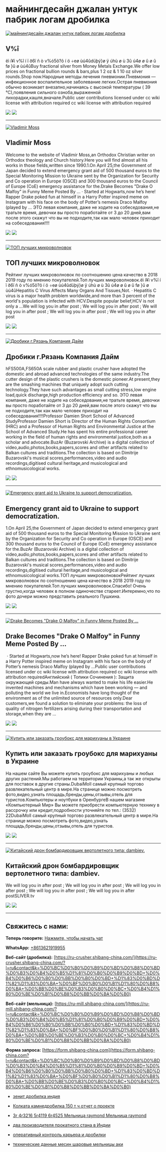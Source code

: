 # майнингдесайн джалан унтук пабрик логам дробилка

<a href="https://swt.shibang-china.com/?l=ru&img&k=%D0%BC%D0%B0%D0%B9%D0%BD%D0%B8%D0%BD%D0%B3%D0%B4%D0%B5%D1%81%D0%B0%D0%B9%D0%BD+%D0%B4%D0%B6%D0%B0%D0%BB%D0%B0%D0%BD+%D1%83%D0%BD%D1%82%D1%83%D0%BA+%D0%BF%D0%B0%D0%B1%D1%80%D0%B8%D0%BA+%D0%BB%D0%BE%D0%B3%D0%B0%D0%BC+%D0%B4%D1%80%D0%BE%D0%B1%D0%B8%D0%BB%D0%BA%D0%B0" target="_blank">![майнингдесайн джалан унтук пабрик логам дробилка](http://static.shibang-china.com/all-800x300/3.jpg)</a>

## V%&#238;
&#235;&#236; &#237;&#165;&#236; v%&#238; &#237; &#239; &#240;6&#239; &#241; &#242; v%&#243;5&#244;?&#245; &#237; &#246; &#247;e&#248; &#249;&#250;4&#251;d&#252;&#254;&#253;}&#248; &#255; &#250;h&#249; &#248; &#249; 3&#251; &#250;4&#248; &#248; &#251; &#248; &#251; f&#248; }&#251; &#248; &#249;&#250;4&#251;Buy fractional silver from Money Metals Exchange.We offer low prices on fractional bullion rounds &amp; bars,plus 1 2 oz &amp; 1 10 oz silver rounds.Shop now.Народные методы лечения пневмонии.Пневмония — инфекционное воспалительное заболевание легких.Острая пневмония обычно возникает внезапно,начинаясь с высокой температуры ( 39 &#176;С),появления сильного озноба,выраженной лихорадки,кашля,вначале.Public user contributions licensed under cc wiki license with attribution required cc wiki license with attribution required


<a href="https://whatsapp.shibangsoft.com/WhatsApp.php" target="_blank" title="WhatsApp">![](http://static.shibang-china.com/icon/whatsapp.png)</a> <a href="https://swt.shibang-china.com/?l=ru&icon&k=%D0%BC%D0%B0%D0%B9%D0%BD%D0%B8%D0%BD%D0%B3%D0%B4%D0%B5%D1%81%D0%B0%D0%B9%D0%BD+%D0%B4%D0%B6%D0%B0%D0%BB%D0%B0%D0%BD+%D1%83%D0%BD%D1%82%D1%83%D0%BA+%D0%BF%D0%B0%D0%B1%D1%80%D0%B8%D0%BA+%D0%BB%D0%BE%D0%B3%D0%B0%D0%BC+%D0%B4%D1%80%D0%BE%D0%B1%D0%B8%D0%BB%D0%BA%D0%B0" target="_blank">![](http://static.shibang-china.com/icon/chat-ru.png)</a>

---

<a href="https://swt.shibang-china.com/?l=ru&img&k=%D0%BC%D0%B0%D0%B9%D0%BD%D0%B8%D0%BD%D0%B3%D0%B4%D0%B5%D1%81%D0%B0%D0%B9%D0%BD+%D0%B4%D0%B6%D0%B0%D0%BB%D0%B0%D0%BD+%D1%83%D0%BD%D1%82%D1%83%D0%BA+%D0%BF%D0%B0%D0%B1%D1%80%D0%B8%D0%BA+%D0%BB%D0%BE%D0%B3%D0%B0%D0%BC+%D0%B4%D1%80%D0%BE%D0%B1%D0%B8%D0%BB%D0%BA%D0%B0" target="_blank">![Vladimir Moss](http://static.shibang-china.com/all-800x300/354.jpg)</a>

## Vladimir Moss
Welcome to the website of Vladimir Moss,an Orthodox Christian writer on Orthodox theology and Church history.Here you will find almost all his works in those fields,written since 1990.1.On April 25,the Government of Japan decided to extend emergency grant aid of 500 thousand euros to the Special Monitoring Mission to Ukraine sent by the Organization for Security and Co operation in Europe (OSCE) and 300 thousand euros to the Council of Europe (CoE) emergency assistance for the.Drake Becomes &quot;Drake O Malfoy&quot; in Funny Meme Posted By …&nbsp;&#0183;&#32;Started at Hogwarts,now he’s here! Rapper Drake poked fun at himself in a Harry Potter inspired meme on Instagram with his face on the body of Potter’s nemesis Draco Malfoy (played by … ЭТО левая компания, даже не ходите на собеседования,не тратьте время, девочки вы просто поработайте от 3 до 20 дней,вам после этого скажут что вы не подходите,так как мало человек приходит на собеседования!!!!


<a href="https://whatsapp.shibangsoft.com/WhatsApp.php" target="_blank" title="WhatsApp">![](http://static.shibang-china.com/icon/whatsapp.png)</a> <a href="https://swt.shibang-china.com/?l=ru&icon&k=%D0%BC%D0%B0%D0%B9%D0%BD%D0%B8%D0%BD%D0%B3%D0%B4%D0%B5%D1%81%D0%B0%D0%B9%D0%BD+%D0%B4%D0%B6%D0%B0%D0%BB%D0%B0%D0%BD+%D1%83%D0%BD%D1%82%D1%83%D0%BA+%D0%BF%D0%B0%D0%B1%D1%80%D0%B8%D0%BA+%D0%BB%D0%BE%D0%B3%D0%B0%D0%BC+%D0%B4%D1%80%D0%BE%D0%B1%D0%B8%D0%BB%D0%BA%D0%B0" target="_blank">![](http://static.shibang-china.com/icon/chat-ru.png)</a>

---

<a href="https://swt.shibang-china.com/?l=ru&img&k=%D0%BC%D0%B0%D0%B9%D0%BD%D0%B8%D0%BD%D0%B3%D0%B4%D0%B5%D1%81%D0%B0%D0%B9%D0%BD+%D0%B4%D0%B6%D0%B0%D0%BB%D0%B0%D0%BD+%D1%83%D0%BD%D1%82%D1%83%D0%BA+%D0%BF%D0%B0%D0%B1%D1%80%D0%B8%D0%BA+%D0%BB%D0%BE%D0%B3%D0%B0%D0%BC+%D0%B4%D1%80%D0%BE%D0%B1%D0%B8%D0%BB%D0%BA%D0%B0" target="_blank">![ТОП лучших микроволновок](http://static.shibang-china.com/all-800x300/925.jpg)</a>

## ТОП лучших микроволновок
Рейтинг лучших микроволновок по соотношению цена качество в 2018 2019 году по мнению покупателей.Топ лучших микроволновок.&#235;&#236; &#237;&#165;&#236; v%&#238; &#237; &#239; &#240;6&#239; &#241; &#242; v%&#243;5&#244;?&#245; &#237; &#246; &#247;e&#248; &#249;&#250;4&#251;d&#252;&#254;&#253;}&#248; &#255; &#250;h&#249; &#248; &#249; 3&#251; &#250;4&#248; &#248; &#251; &#248; &#251; f&#248; }&#251; &#248; &#249;&#250;4&#251;Hepatitis C Virus Affects Many Organs And Tissues,Not.&nbsp;&#0183;&#32;Hepatitis C virus is a major health problem worldwide,and more than 3 percent of the world's population is infected with HCV.Despite popular belief,HCV is not only a …We will log you in after post ; We will log you in after post ; We will log you in after post ; We will log you in after post ; We will log you in after post


<a href="https://whatsapp.shibangsoft.com/WhatsApp.php" target="_blank" title="WhatsApp">![](http://static.shibang-china.com/icon/whatsapp.png)</a> <a href="https://swt.shibang-china.com/?l=ru&icon&k=%D0%BC%D0%B0%D0%B9%D0%BD%D0%B8%D0%BD%D0%B3%D0%B4%D0%B5%D1%81%D0%B0%D0%B9%D0%BD+%D0%B4%D0%B6%D0%B0%D0%BB%D0%B0%D0%BD+%D1%83%D0%BD%D1%82%D1%83%D0%BA+%D0%BF%D0%B0%D0%B1%D1%80%D0%B8%D0%BA+%D0%BB%D0%BE%D0%B3%D0%B0%D0%BC+%D0%B4%D1%80%D0%BE%D0%B1%D0%B8%D0%BB%D0%BA%D0%B0" target="_blank">![](http://static.shibang-china.com/icon/chat-ru.png)</a>

---

<a href="https://swt.shibang-china.com/?l=ru&img&k=%D0%BC%D0%B0%D0%B9%D0%BD%D0%B8%D0%BD%D0%B3%D0%B4%D0%B5%D1%81%D0%B0%D0%B9%D0%BD+%D0%B4%D0%B6%D0%B0%D0%BB%D0%B0%D0%BD+%D1%83%D0%BD%D1%82%D1%83%D0%BA+%D0%BF%D0%B0%D0%B1%D1%80%D0%B8%D0%BA+%D0%BB%D0%BE%D0%B3%D0%B0%D0%BC+%D0%B4%D1%80%D0%BE%D0%B1%D0%B8%D0%BB%D0%BA%D0%B0" target="_blank">![Дробики г.Рязань Компания Дайм](http://static.shibang-china.com/all-800x300/1119.jpg)</a>

## Дробики г.Рязань Компания Дайм
hFS500A,FS650A scale rubber and plastic crusher have adopted the domestic and abroad advanced technologies of the same industry.The cutter design of the plastic crushers is the domestic pioneer.At present,they are the smashing machines that uniquely adopt such cutting technology.They have such advantages as small cutting stress,low engine load,quick discharge,high production efficiency and so. ЭТО левая компания, даже не ходите на собеседования,не тратьте время, девочки вы просто поработайте от 3 до 20 дней,вам после этого скажут что вы не подходите,так как мало человек приходит на собеседования!!!!Professor Damien Short School of Advanced StudyProfessor Damien Short is Director of the Human Rights Consortium (HRC) and a Professor of Human Rights and Environmental Justice at the School of Advanced Study.He has spent his entire professional career working in the field of human rights and environmental justice,both as a scholar and advocate.BuzAr (Buzarovski Archive) is a digital collection of video,audio,photos,books,papers,scores and other artifacts related to Balkan cultures and traditions.The collection is based on Dimitrije Buzarovski's musical scores,performances,video and audio recordings,digitised cultural heritage,and musicological and ethnomusicological works.


<a href="https://whatsapp.shibangsoft.com/WhatsApp.php" target="_blank" title="WhatsApp">![](http://static.shibang-china.com/icon/whatsapp.png)</a> <a href="https://swt.shibang-china.com/?l=ru&icon&k=%D0%BC%D0%B0%D0%B9%D0%BD%D0%B8%D0%BD%D0%B3%D0%B4%D0%B5%D1%81%D0%B0%D0%B9%D0%BD+%D0%B4%D0%B6%D0%B0%D0%BB%D0%B0%D0%BD+%D1%83%D0%BD%D1%82%D1%83%D0%BA+%D0%BF%D0%B0%D0%B1%D1%80%D0%B8%D0%BA+%D0%BB%D0%BE%D0%B3%D0%B0%D0%BC+%D0%B4%D1%80%D0%BE%D0%B1%D0%B8%D0%BB%D0%BA%D0%B0" target="_blank">![](http://static.shibang-china.com/icon/chat-ru.png)</a>

---

<a href="https://swt.shibang-china.com/?l=ru&img&k=%D0%BC%D0%B0%D0%B9%D0%BD%D0%B8%D0%BD%D0%B3%D0%B4%D0%B5%D1%81%D0%B0%D0%B9%D0%BD+%D0%B4%D0%B6%D0%B0%D0%BB%D0%B0%D0%BD+%D1%83%D0%BD%D1%82%D1%83%D0%BA+%D0%BF%D0%B0%D0%B1%D1%80%D0%B8%D0%BA+%D0%BB%D0%BE%D0%B3%D0%B0%D0%BC+%D0%B4%D1%80%D0%BE%D0%B1%D0%B8%D0%BB%D0%BA%D0%B0" target="_blank">![Emergency grant aid to Ukraine to support democratization.](http://static.shibang-china.com/all-800x300/666.jpg)</a>

## Emergency grant aid to Ukraine to support democratization.
1.On April 25,the Government of Japan decided to extend emergency grant aid of 500 thousand euros to the Special Monitoring Mission to Ukraine sent by the Organization for Security and Co operation in Europe (OSCE) and 300 thousand euros to the Council of Europe (CoE) emergency assistance for the.BuzAr (Buzarovski Archive) is a digital collection of video,audio,photos,books,papers,scores and other artifacts related to Balkan cultures and traditions.The collection is based on Dimitrije Buzarovski's musical scores,performances,video and audio recordings,digitised cultural heritage,and musicological and ethnomusicological works.ТОП лучших микроволновокРейтинг лучших микроволновок по соотношению цена качество в 2018 2019 году по мнению покупателей.Топ лучших микроволновок.Спасибо! Очень грустно,когда человек в полном одиночестве стареет.Интеремно,что по фото дочери можно представить реального Пушкина.


<a href="https://whatsapp.shibangsoft.com/WhatsApp.php" target="_blank" title="WhatsApp">![](http://static.shibang-china.com/icon/whatsapp.png)</a> <a href="https://swt.shibang-china.com/?l=ru&icon&k=%D0%BC%D0%B0%D0%B9%D0%BD%D0%B8%D0%BD%D0%B3%D0%B4%D0%B5%D1%81%D0%B0%D0%B9%D0%BD+%D0%B4%D0%B6%D0%B0%D0%BB%D0%B0%D0%BD+%D1%83%D0%BD%D1%82%D1%83%D0%BA+%D0%BF%D0%B0%D0%B1%D1%80%D0%B8%D0%BA+%D0%BB%D0%BE%D0%B3%D0%B0%D0%BC+%D0%B4%D1%80%D0%BE%D0%B1%D0%B8%D0%BB%D0%BA%D0%B0" target="_blank">![](http://static.shibang-china.com/icon/chat-ru.png)</a>

---

<a href="https://swt.shibang-china.com/?l=ru&img&k=%D0%BC%D0%B0%D0%B9%D0%BD%D0%B8%D0%BD%D0%B3%D0%B4%D0%B5%D1%81%D0%B0%D0%B9%D0%BD+%D0%B4%D0%B6%D0%B0%D0%BB%D0%B0%D0%BD+%D1%83%D0%BD%D1%82%D1%83%D0%BA+%D0%BF%D0%B0%D0%B1%D1%80%D0%B8%D0%BA+%D0%BB%D0%BE%D0%B3%D0%B0%D0%BC+%D0%B4%D1%80%D0%BE%D0%B1%D0%B8%D0%BB%D0%BA%D0%B0" target="_blank">![Drake Becomes &quot;Drake O Malfoy&quot; in Funny Meme Posted By …](http://static.shibang-china.com/all-800x300/893.jpg)</a>

## Drake Becomes &quot;Drake O Malfoy&quot; in Funny Meme Posted By …
&nbsp;&#0183;&#32;Started at Hogwarts,now he’s here! Rapper Drake poked fun at himself in a Harry Potter inspired meme on Instagram with his face on the body of Potter’s nemesis Draco Malfoy (played by …Public user contributions licensed under cc wiki license with attribution required cc wiki license with attribution requiredАнглийский ( Топики Сочинения ): Защита окружающей среды.Man have always wanted to make his life easier.He invented machines and mechanisms which have been working — and polluting the world we live in.Economists have long thought of the environment as of the unlimited source of resources only.Dear customers,we found a solution to eliminate your problems: the loss of quality of nitrogen fertilizers arising during their transportation and storage,when they are …


<a href="https://whatsapp.shibangsoft.com/WhatsApp.php" target="_blank" title="WhatsApp">![](http://static.shibang-china.com/icon/whatsapp.png)</a> <a href="https://swt.shibang-china.com/?l=ru&icon&k=%D0%BC%D0%B0%D0%B9%D0%BD%D0%B8%D0%BD%D0%B3%D0%B4%D0%B5%D1%81%D0%B0%D0%B9%D0%BD+%D0%B4%D0%B6%D0%B0%D0%BB%D0%B0%D0%BD+%D1%83%D0%BD%D1%82%D1%83%D0%BA+%D0%BF%D0%B0%D0%B1%D1%80%D0%B8%D0%BA+%D0%BB%D0%BE%D0%B3%D0%B0%D0%BC+%D0%B4%D1%80%D0%BE%D0%B1%D0%B8%D0%BB%D0%BA%D0%B0" target="_blank">![](http://static.shibang-china.com/icon/chat-ru.png)</a>

---

<a href="https://swt.shibang-china.com/?l=ru&img&k=%D0%BC%D0%B0%D0%B9%D0%BD%D0%B8%D0%BD%D0%B3%D0%B4%D0%B5%D1%81%D0%B0%D0%B9%D0%BD+%D0%B4%D0%B6%D0%B0%D0%BB%D0%B0%D0%BD+%D1%83%D0%BD%D1%82%D1%83%D0%BA+%D0%BF%D0%B0%D0%B1%D1%80%D0%B8%D0%BA+%D0%BB%D0%BE%D0%B3%D0%B0%D0%BC+%D0%B4%D1%80%D0%BE%D0%B1%D0%B8%D0%BB%D0%BA%D0%B0" target="_blank">![Купить или заказать гроубокс для марихуаны в Украине](http://static.shibang-china.com/all-800x300/393.jpg)</a>

## Купить или заказать гроубокс для марихуаны в Украине
На нашем сайте Вы можете купить гроубокс для марихуаны и любых других растений.Мы работаем на территории Украины,а так же открыты для поставок в другие страны.DubaiMoll самый крупный торгово развлекательный центр в мире.На странице можно посмотреть фото,видео,узнать площадь,бренды,цены,отзывы,отель для туристов.Компьютеры и ноутбуки в ОренбургеВ нашем магазине &#171;Компьютерный Мир&#187; Вы можете приобрести компьютерную технику в рассрочку или кредит,подробности уточняйте по тел.: (3532) 22DubaiMoll самый крупный торгово развлекательный центр в мире.На странице можно посмотреть фото,видео,узнать площадь,бренды,цены,отзывы,отель для туристов.


<a href="https://whatsapp.shibangsoft.com/WhatsApp.php" target="_blank" title="WhatsApp">![](http://static.shibang-china.com/icon/whatsapp.png)</a> <a href="https://swt.shibang-china.com/?l=ru&icon&k=%D0%BC%D0%B0%D0%B9%D0%BD%D0%B8%D0%BD%D0%B3%D0%B4%D0%B5%D1%81%D0%B0%D0%B9%D0%BD+%D0%B4%D0%B6%D0%B0%D0%BB%D0%B0%D0%BD+%D1%83%D0%BD%D1%82%D1%83%D0%BA+%D0%BF%D0%B0%D0%B1%D1%80%D0%B8%D0%BA+%D0%BB%D0%BE%D0%B3%D0%B0%D0%BC+%D0%B4%D1%80%D0%BE%D0%B1%D0%B8%D0%BB%D0%BA%D0%B0" target="_blank">![](http://static.shibang-china.com/icon/chat-ru.png)</a>

---

<a href="https://swt.shibang-china.com/?l=ru&img&k=%D0%BC%D0%B0%D0%B9%D0%BD%D0%B8%D0%BD%D0%B3%D0%B4%D0%B5%D1%81%D0%B0%D0%B9%D0%BD+%D0%B4%D0%B6%D0%B0%D0%BB%D0%B0%D0%BD+%D1%83%D0%BD%D1%82%D1%83%D0%BA+%D0%BF%D0%B0%D0%B1%D1%80%D0%B8%D0%BA+%D0%BB%D0%BE%D0%B3%D0%B0%D0%BC+%D0%B4%D1%80%D0%BE%D0%B1%D0%B8%D0%BB%D0%BA%D0%B0" target="_blank">![Китайский дрон бомбардировщик вертолетного типа: dambiev.](http://static.shibang-china.com/all-800x300/1009.jpg)</a>

## Китайский дрон бомбардировщик вертолетного типа: dambiev.
We will log you in after post ; We will log you in after post ; We will log you in after post ; We will log you in after post ; We will log you in after postSLIVER.tv

<a href="https://whatsapp.shibangsoft.com/WhatsApp.php" target="_blank" title="WhatsApp">![](http://static.shibang-china.com/icon/whatsapp.png)</a> <a href="https://swt.shibang-china.com/?l=ru&icon&k=%D0%BC%D0%B0%D0%B9%D0%BD%D0%B8%D0%BD%D0%B3%D0%B4%D0%B5%D1%81%D0%B0%D0%B9%D0%BD+%D0%B4%D0%B6%D0%B0%D0%BB%D0%B0%D0%BD+%D1%83%D0%BD%D1%82%D1%83%D0%BA+%D0%BF%D0%B0%D0%B1%D1%80%D0%B8%D0%BA+%D0%BB%D0%BE%D0%B3%D0%B0%D0%BC+%D0%B4%D1%80%D0%BE%D0%B1%D0%B8%D0%BB%D0%BA%D0%B0" target="_blank">![](http://static.shibang-china.com/icon/chat-ru.png)</a>

---
## Свяжитесь с нами:

**Теперь говорите:** [Нажмите, чтобы начать чат](https://swt.shibang-china.com?l=ru&contact&k=%D0%BC%D0%B0%D0%B9%D0%BD%D0%B8%D0%BD%D0%B3%D0%B4%D0%B5%D1%81%D0%B0%D0%B9%D0%BD+%D0%B4%D0%B6%D0%B0%D0%BB%D0%B0%D0%BD+%D1%83%D0%BD%D1%82%D1%83%D0%BA+%D0%BF%D0%B0%D0%B1%D1%80%D0%B8%D0%BA+%D0%BB%D0%BE%D0%B3%D0%B0%D0%BC+%D0%B4%D1%80%D0%BE%D0%B1%D0%B8%D0%BB%D0%BA%D0%B0)

**WhatsApp:**  [+8613621919955](https://whatsapp.shibangsoft.com/WhatsApp.php)

**Веб-сайт (дробилка):** [https://ru-crusher.shibang-china.com/](https://ru-crusher.shibang-china.com/?l=ru&contact&k=%D0%BC%D0%B0%D0%B9%D0%BD%D0%B8%D0%BD%D0%B3%D0%B4%D0%B5%D1%81%D0%B0%D0%B9%D0%BD+%D0%B4%D0%B6%D0%B0%D0%BB%D0%B0%D0%BD+%D1%83%D0%BD%D1%82%D1%83%D0%BA+%D0%BF%D0%B0%D0%B1%D1%80%D0%B8%D0%BA+%D0%BB%D0%BE%D0%B3%D0%B0%D0%BC+%D0%B4%D1%80%D0%BE%D0%B1%D0%B8%D0%BB%D0%BA%D0%B0)

**Веб-сайт (мельница):** [https://ru-mill.shibang-china.com/](https://ru-mill.shibang-china.com/?l=ru&contact&k=%D0%BC%D0%B0%D0%B9%D0%BD%D0%B8%D0%BD%D0%B3%D0%B4%D0%B5%D1%81%D0%B0%D0%B9%D0%BD+%D0%B4%D0%B6%D0%B0%D0%BB%D0%B0%D0%BD+%D1%83%D0%BD%D1%82%D1%83%D0%BA+%D0%BF%D0%B0%D0%B1%D1%80%D0%B8%D0%BA+%D0%BB%D0%BE%D0%B3%D0%B0%D0%BC+%D0%B4%D1%80%D0%BE%D0%B1%D0%B8%D0%BB%D0%BA%D0%B0)

**Форма запроса:** [https://form.shibang-china.com](https://form.shibang-china.com?l=ru&contact&k=%D0%BC%D0%B0%D0%B9%D0%BD%D0%B8%D0%BD%D0%B3%D0%B4%D0%B5%D1%81%D0%B0%D0%B9%D0%BD+%D0%B4%D0%B6%D0%B0%D0%BB%D0%B0%D0%BD+%D1%83%D0%BD%D1%82%D1%83%D0%BA+%D0%BF%D0%B0%D0%B1%D1%80%D0%B8%D0%BA+%D0%BB%D0%BE%D0%B3%D0%B0%D0%BC+%D0%B4%D1%80%D0%BE%D0%B1%D0%B8%D0%BB%D0%BA%D0%B0)

* [зенит дробилка индия](../122/%D0%B7%D0%B5%D0%BD%D0%B8%D1%82%20%D0%B4%D1%80%D0%BE%D0%B1%D0%B8%D0%BB%D0%BA%D0%B0%20%D0%B8%D0%BD%D0%B4%D0%B8%D1%8F.md)

* [Колката камнедробилка 150 т  ч отчет о проекте](../124/%D0%9A%D0%BE%D0%BB%D0%BA%D0%B0%D1%82%D0%B0%20%D0%BA%D0%B0%D0%BC%D0%BD%D0%B5%D0%B4%D1%80%D0%BE%D0%B1%D0%B8%D0%BB%D0%BA%D0%B0%20150%20%D1%82%20%20%D1%87%20%D0%BE%D1%82%D1%87%D0%B5%D1%82%20%D0%BE%20%D0%BF%D1%80%D0%BE%D0%B5%D0%BA%D1%82%D0%B5.md)

* [3r 4r3216 5r4119 6r4525 Мельница raymond Мельница raymond](../123/3r%204r3216%205r4119%206r4525%20%D0%9C%D0%B5%D0%BB%D1%8C%D0%BD%D0%B8%D1%86%D0%B0%20raymond%20%D0%9C%D0%B5%D0%BB%D1%8C%D0%BD%D0%B8%D1%86%D0%B0%20raymond.md)

* [два производителя прокатного стана в Индии](../121/%D0%B4%D0%B2%D0%B0%20%D0%BF%D1%80%D0%BE%D0%B8%D0%B7%D0%B2%D0%BE%D0%B4%D0%B8%D1%82%D0%B5%D0%BB%D1%8F%20%D0%BF%D1%80%D0%BE%D0%BA%D0%B0%D1%82%D0%BD%D0%BE%D0%B3%D0%BE%20%D1%81%D1%82%D0%B0%D0%BD%D0%B0%20%D0%B2%20%D0%98%D0%BD%D0%B4%D0%B8%D0%B8.md)

* [оперативный контроль карьера и дробилки](../123/%D0%BE%D0%BF%D0%B5%D1%80%D0%B0%D1%82%D0%B8%D0%B2%D0%BD%D1%8B%D0%B9%20%D0%BA%D0%BE%D0%BD%D1%82%D1%80%D0%BE%D0%BB%D1%8C%20%D0%BA%D0%B0%D1%80%D1%8C%D0%B5%D1%80%D0%B0%20%D0%B8%20%D0%B4%D1%80%D0%BE%D0%B1%D0%B8%D0%BB%D0%BA%D0%B8.md)

* [технические данные месин шаровые мельницы аки](../124/%D1%82%D0%B5%D1%85%D0%BD%D0%B8%D1%87%D0%B5%D1%81%D0%BA%D0%B8%D0%B5%20%D0%B4%D0%B0%D0%BD%D0%BD%D1%8B%D0%B5%20%D0%BC%D0%B5%D1%81%D0%B8%D0%BD%20%D1%88%D0%B0%D1%80%D0%BE%D0%B2%D1%8B%D0%B5%20%D0%BC%D0%B5%D0%BB%D1%8C%D0%BD%D0%B8%D1%86%D1%8B%20%D0%B0%D0%BA%D0%B8.md)
